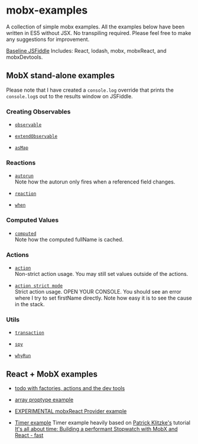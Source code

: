 # mobx-examples
A collection of simple mobx examples.  All the examples below have been written in ES5 without JSX.  No transpiling required.
Please feel free to make any suggestions for improvement.

[Baseline JSFiddle](https://jsfiddle.net/gh/get/library/pure/mattruby/mobx-examples/tree/master/baseline)
Includes: React, lodash, mobx, mobxReact, and mobxDevtools.

## MobX stand-alone examples
Please note that I have created a `console.log` override that prints the
`console.log`s out to the results window on JSFiddle.

### Creating Observables

* [`observable`](https://jsfiddle.net/gh/get/library/pure/mattruby/mobx-examples/tree/master/mobx-standalone/35-observable)

* [`extendObservable`](https://jsfiddle.net/gh/get/library/pure/mattruby/mobx-examples/tree/master/mobx-standalone/30-extendObservable)

* [`asMap`](https://jsfiddle.net/gh/get/library/pure/mattruby/mobx-examples/tree/master/mobx-standalone/40-map)

### Reactions

* [`autorun`](https://jsfiddle.net/gh/get/library/pure/mattruby/mobx-examples/tree/master/mobx-standalone/00-autorun)  
Note how the autorun only fires when a referenced field changes.

* [`reaction`](https://jsfiddle.net/gh/get/library/pure/mattruby/mobx-examples/tree/master/mobx-standalone/70-reaction)

* [`when`](https://jsfiddle.net/gh/get/library/pure/mattruby/mobx-examples/tree/master/mobx-standalone/60-when)

### Computed Values

* [`computed`](https://jsfiddle.net/gh/get/library/pure/mattruby/mobx-examples/tree/master/mobx-standalone/10-computed)  
Note how the computed fullName is cached.

### Actions

* [`action`](https://jsfiddle.net/gh/get/library/pure/mattruby/mobx-examples/tree/master/mobx-standalone/50-action)  
Non-strict action usage.  You may still set values outside of the actions.

* [`action strict mode`](https://jsfiddle.net/gh/get/library/pure/mattruby/mobx-examples/tree/master/mobx-standalone/51-action-strict)  
Strict action usage.  OPEN YOUR CONSOLE.  You should see an error where I try to set firstName directly.
Note how easy it is to see the cause in the stack.

### Utils

* [`transaction`](https://jsfiddle.net/gh/get/library/pure/mattruby/mobx-examples/tree/master/mobx-standalone/20-transaction)

* [`spy`](https://jsfiddle.net/gh/get/library/pure/mattruby/mobx-examples/tree/master/mobx-standalone/80-spy)

* [`whyRun`](https://jsfiddle.net/gh/get/library/pure/mattruby/mobx-examples/tree/master/mobx-standalone/90-whyRun)

## React + MobX examples

* [todo with factories, actions and the dev tools](https://jsfiddle.net/gh/get/library/pure/mattruby/mobx-examples/tree/master/react-examples/00-todo)

* [array proptype example](https://jsfiddle.net/gh/get/library/pure/mattruby/mobx-examples/tree/master/react-examples/10-array-propType)

* [EXPERIMENTAL mobxReact Provider example](https://jsfiddle.net/gh/get/library/pure/mattruby/mobx-examples/tree/master/react-examples/20-provider)

* [Timer example](https://jsfiddle.net/gh/get/library/pure/mattruby/mobx-examples/tree/master/react-examples/30-timer-tutorial)
Timer example heavily based on [Patrick Klitzke's](https://github.com/philolo1) tutorial [It's all about time: Building a performant Stopwatch with MobX and React - fast](https://onsen.io/blog/mobx-tutorial-react-stopwatch/)

